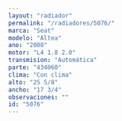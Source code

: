 ```yaml
---
layout: "radiador"
permalink: "/radiadores/5076/"
marca: "Seat"
modelo: "Altea"
ano: "2008"
motor: "L4 1.8 2.0"
transmision: "Automática"
parte: "434060"
clima: "Con clima"
alto: "25 5/8"
ancho: "17 3/4"
observaciones: ""
id: "5076"
---
```


